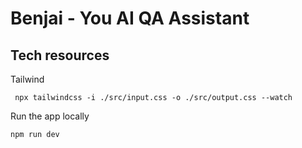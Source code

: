 # Benjai - You AI QA Assistant

## Tech resources

Tailwind
```
 npx tailwindcss -i ./src/input.css -o ./src/output.css --watch
 ```

 Run the app locally
 ```
 npm run dev
 ```
